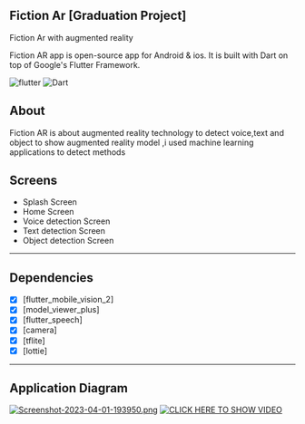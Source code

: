 ## Fiction Ar [Graduation Project]<br>
Fiction Ar with augmented reality

Fiction AR app is open-source  app for Android & ios. It is built with Dart on top of Google's Flutter Framework.


![flutter](https://img.shields.io/badge/Flutter-Framework-green?logo=flutter)
![Dart](https://img.shields.io/badge/Dart-Language-blue?logo=dart)



## About
Fiction AR is about augmented reality technology to detect voice,text and object to show augmented reality model ,i used machine learning applications to detect methods



## Screens

 
-   Splash Screen
-   Home Screen
-   Voice detection Screen
-   Text detection Screen
-   Object detection Screen
--------------------------------
## Dependencies
- [x] [flutter_mobile_vision_2]
- [x] [model_viewer_plus]
- [x] [flutter_speech]
- [x] [camera]
- [x] [tflite]
- [x] [lottie]
--------------------------
## Application Diagram
[![Screenshot-2023-04-01-193950.png](https://i.postimg.cc/xCK55pRK/Screenshot-2023-04-01-193950.png)](https://postimg.cc/9RQyFpsM)
[![CLICK HERE TO SHOW VIDEO](https://i.postimg.cc/NjSXdfwT/113-Fiction-Ar-You-Tube.png)](https://youtu.be/_kiYLeSwVj0 "CLICK HERE TO SHOW VIDEO")
